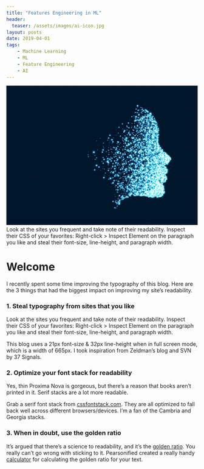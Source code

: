 ```yaml
---
title: "Features Engineering in ML"
header: 
  teaser: /assets/images/ai-icon.jpg
layout: posts
date: 2019-04-01
tags:
    - Machine Learning
    - ML
    - Feature Engineering
    - AI
---
```


<img src="/assets/images/ai-icon.jpg" alt="">
Look at the sites you frequent and take note of their readability. Inspect their CSS of your favorites: Right-click > Inspect Element on the paragraph you like and steal their font-size, line-height, and paragraph width. 

# Welcome 

I recently spent some time improving the typography of this blog. Here are the 3 things that had the biggest impact on improving my site&#8217;s readability.<!--more-->

### 1. Steal typography from sites that you like

Look at the sites you frequent and take note of their readability. Inspect their CSS of your favorites: Right-click > Inspect Element on the paragraph you like and steal their font-size, line-height, and paragraph width. 

This blog uses a 21px font-size &#038; 32px line-height when in full screen mode, which is a width of 665px. I took inspiration from Zeldman&#8217;s blog and SVN by 37 Signals.

### 2. Optimize your font stack for readability

Yes, thin Proxima Nova is gorgeous, but there’s a reason that books aren’t printed in it. Serif stacks are a lot more readable. 

Grab a serif font stack from [cssfontstack.com][1]. They are all optimized to fall back well across different browsers/devices. I’m a fan of the Cambria and Georgia stacks.

### 3. When in doubt, use the golden ratio

It&#8217;s argued that there’s a science to readability, and it’s the [golden ratio][2]. You really can’t go wrong with sticking to it. Pearsonified created a really handy [calculator][3] for calculating the golden ratio for your text.

 [1]: http://cssfontstack.com
 [2]: http://www.pearsonified.com/2012/01/characters-per-line.php
 [3]: http://www.pearsonified.com/typography
